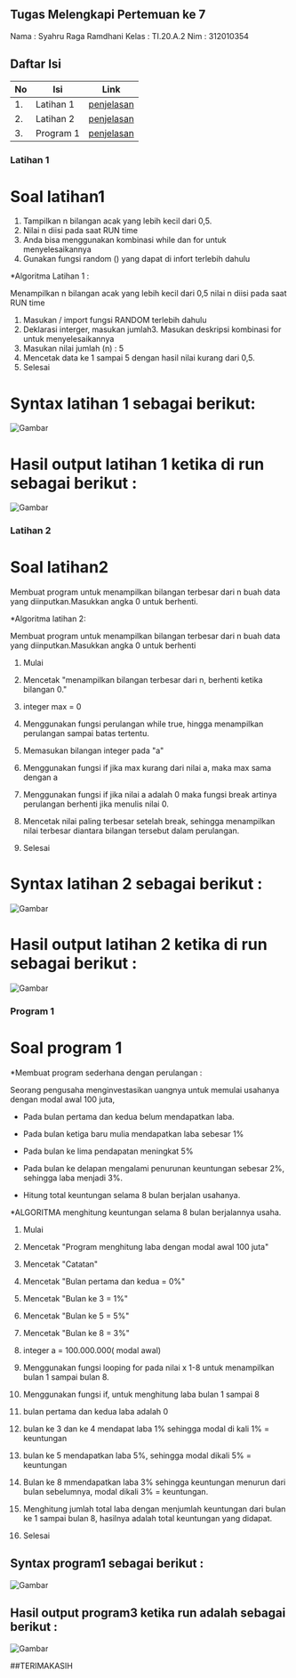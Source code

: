 ## Tugas Melengkapi Pertemuan ke 7
Nama	: Syahru Raga Ramdhani
Kelas	: TI.20.A.2
Nim	: 312010354
## Daftar Isi
| No | Isi | Link |
| -- | --- | ---- |
| 1. | Latihan 1 | [penjelasan](#Latihan-1) |
| 2. | Latihan 2 | [penjelasan](#latihan-2) |
| 3. | Program 1 | [penjelasan](#program-1) |

### Latihan 1

# Soal latihan1

1. Tampilkan n bilangan acak yang lebih kecil dari 0,5.
2. Nilai n diisi pada saat RUN time
3. Anda bisa menggunakan kombinasi while dan for untuk menyelesaikannya
4. Gunakan fungsi random () yang dapat di infort terlebih dahulu

 *Algoritma Latihan 1 :

Menampilkan n bilangan acak yang lebih kecil dari 0,5 nilai n diisi pada
saat RUN time

1. Masukan / import fungsi RANDOM terlebih dahulu
2. Deklarasi interger, masukan jumlah3. Masukan deskripsi kombinasi for 
untuk menyelesaikannya
4. Masukan nilai jumlah (n) : 5
5. Mencetak data ke 1 sampai 5 dengan hasil nilai kurang dari 0,5.
6. Selesai

# Syntax latihan 1 sebagai berikut:

![Gambar](gambar/Capture1.PNG)

# Hasil output latihan 1 ketika di run sebagai berikut :

![Gambar](gambar/Capture2.PNG) 

### Latihan 2
# Soal latihan2

  Membuat program untuk menampilkan bilangan terbesar dari n buah data 
yang diinputkan.Masukkan angka 0 untuk berhenti.

 *Algoritma latihan 2:

 Membuat program untuk menampilkan bilangan terbesar dari n buah data 
yang diinputkan.Masukkan angka 0 untuk berhenti

1. Mulai

2. Mencetak "menampilkan bilangan terbesar dari n, berhenti ketika bilangan 0."

3. integer max = 0

4. Menggunakan fungsi perulangan while true, hingga menampilkan 
perulangan sampai batas tertentu.

5. Memasukan bilangan integer pada "a"

6. Menggunakan fungsi if jika max kurang dari nilai a, maka max sama 
dengan a

7. Menggunakan fungsi if jika nilai a adalah 0 maka fungsi break artinya 
perulangan berhenti jika menulis nilai 0.

8. Mencetak nilai paling terbesar setelah break, sehingga menampilkan 
nilai terbesar diantara bilangan tersebut dalam perulangan.

9. Selesai

# Syntax latihan 2 sebagai berikut :


![Gambar](gambar/Capture3.PNG) 


# Hasil output latihan 2 ketika di run sebagai berikut :

![Gambar](gambar/Capture4.PNG) 

### Program 1
# Soal program 1

  *Membuat program sederhana dengan perulangan :

 Seorang pengusaha menginvestasikan uangnya untuk memulai usahanya 
dengan modal awal 100 juta,

- Pada bulan pertama dan kedua belum mendapatkan laba.

- Pada bulan ketiga baru mulia mendapatkan laba sebesar 1%

- Pada bulan ke lima pendapatan meningkat 5%

- Pada bulan ke delapan mengalami penurunan keuntungan sebesar 2%, sehingga laba menjadi 3%.

- Hitung total keuntungan selama 8 bulan berjalan usahanya.

 *ALGORITMA menghitung keuntungan selama 8 bulan berjalannya usaha.

1. Mulai

2. Mencetak "Program menghitung laba dengan modal awal 100 juta"

3. Mencetak "Catatan"

4. Mencetak "Bulan pertama dan kedua = 0%"

5. Mencetak "Bulan ke 3 = 1%"

6. Mencetak "Bulan ke 5 = 5%"

7. Mencetak "Bulan ke 8 = 3%"

8. integer a = 100.000.000( modal awal)

9. Menggunakan fungsi looping for pada nilai x 1-8 untuk menampilkan 
bulan 1 sampai bulan 8.

10. Menggunakan fungsi if, untuk menghitung laba bulan 1 sampai 8

11. bulan pertama dan kedua laba adalah 0

12. bulan ke 3 dan ke 4 mendapat laba 1% sehingga modal di kali 1% = 
keuntungan

13. bulan ke 5 mendapatkan laba 5%, sehingga modal dikali 5% = 
keuntungan

14. Bulan ke 8 mmendapatkan laba 3% sehingga keuntungan menurun dari 
bulan sebelumnya, modal dikali 3% = keuntungan.

15. Menghitung jumlah total laba dengan menjumlah keuntungan dari bulan 
ke 1 sampai bulan 8, hasilnya adalah total keuntungan yang didapat.

16. Selesai

## Syntax program1 sebagai berikut :

![Gambar](gambar/Capture6.PNG) 


## Hasil output program3 ketika run adalah sebagai berikut :

![Gambar](gambar/Capture5.PNG) 




##TERIMAKASIH
